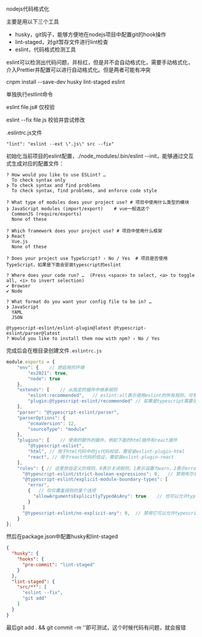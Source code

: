 nodejs代码格式化

主要是用以下三个工具

- husky，git钩子，能够方便地在nodejs项目中配置git的hook操作
- lint-staged，对git暂存文件进行lint检查
- eslint，代码格式检测工具



eslint可以检测出代码问题，并标红，但是并不会自动格式化，需要手动格式化，介入Prettier并配置可以进行自动格式化。但是两者可能有冲突



cnpm install --save-dev  husky lint-staged eslint



单独执行estlint命令

eslint file.js# 仅校验

eslint --fix file.js	校验并尝试修改

.eslintrc.js文件

```text
"lint": "eslint --ext \".js\" src --fix"
```

 

初始化当前项目的eslint配置，./node_modules/.bin/eslint --init，能够通过交互式生成对应的配置文件：

```shell
? How would you like to use ESLint? …
  To check syntax only
❯ To check syntax and find problems
  To check syntax, find problems, and enforce code style
  
? What type of modules does your project use? # 项目中使用什么类型的模块
❯ JavaScript modules (import/export)	# vue一般选这个
  CommonJS (require/exports)
  None of these
  
? Which framework does your project use? # 项目中使用什么框架
❯ React
  Vue.js
  None of these
  
? Does your project use TypeScript? › No / Yes	# 项目是否使用TypeScript，如果是下面会安装typescript的eslint

? Where does your code run? …  (Press <space> to select, <a> to toggle all, <i> to invert selection)
✔ Browser
✔ Node

? What format do you want your config file to be in? …
❯ JavaScript
  YAML
  JSON
  
@typescript-eslint/eslint-plugin@latest @typescript-eslint/parser@latest
? Would you like to install them now with npm? › No / Yes
```

完成后会在根目录创建文件`.eslintrc.js`

```javascript
module.exports = {
    "env": {	// 想启用的环境
        "es2021": true,
        "node": true
    },
    "extends": [	// 从指定的插件中继承规则
        "eslint:recommended",	// eslint:all表示使用eslint的所有规则，可参考http://eslint.cn/docs/rules/，"eslint:recommended"表示使用eslint所有规则里面打勾的规则，"standard"表示使用standard的规则(需要先npm install standard --save-dev)，参考https://standardjs.com/rules-zhcn.html#javascript-standard-style。我比较习惯standard，还有arbnb风格
        "plugin:@typescript-eslint/recommended"	// 如果是typescript需要添加这个插件
    ],
    "parser": "@typescript-eslint/parser",
    "parserOptions": {
        "ecmaVersion": 12,
        "sourceType": "module"
    },
    "plugins": [	// 使用的额外的插件，例如下面的html插件和react插件
        "@typescript-eslint",
      	"html", // 用于html代码中的js代码校验，需安装eslint-plugin-html
      	"react", // 用于react代码的验证，需安装eslint-plugin-react
    ],
    "rules": { // 这里放自定义的规则，0表示关闭规则，1表示设置为warn，2表示error
      "@typescript-eslint/strict-boolean-expressions": 0, 	// 禁用布尔表达式中的严格类型判断，本来if(value)即使value为true或者为对象时都可以，但是如果这个规则为1，那么只能为true，必须单独处理null或者空字符串等情况，特别麻烦
      "@typescript-eslint/explicit-module-boundary-types": [
        "error",
        {	// 仅仅覆盖规则的某个选项
          "allowArgumentsExplicitlyTypedAsAny": true	// 也可以允许typescript中使用any来声明函数参数
        }
      ]
      "@typescript-eslint/no-explicit-any": 0,	// 禁用它可以允许typescript中使用any来声明类型
    }
};
```

然后在package.json中配置husky和lint-staged

```json
{
  "husky": {
    "hooks": {
      "pre-commit": "lint-staged"
    }
  },
  "lint-staged": {
    "src/**": [
      "eslint --fix",
      "git add"
    ]
  }
}
```

 最后git add . && git commit -m ''即可测试，这个时候代码有问题，就会报错

